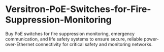 # Versitron-PoE-Switches-for-Fire-Suppression-Monitoring
Buy PoE switches for fire suppression monitoring, emergency communication, and life safety systems to ensure secure, reliable power-over-Ethernet connectivity for critical safety and monitoring networks.
